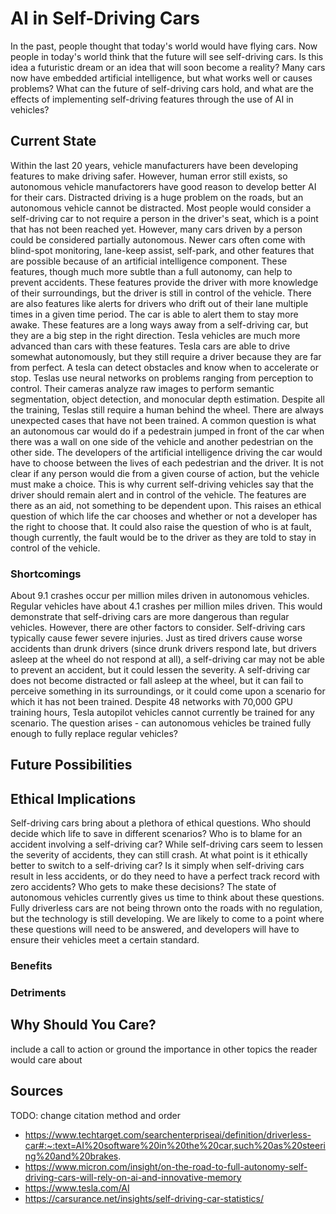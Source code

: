 # AI in Self-Driving Cars

In the past, people thought that today's world would have flying cars. Now people in today's world think that the future will see self-driving cars. Is this idea a futuristic dream or an idea that will soon become a reality? Many cars now have embedded artificial intelligence, but what works well or causes problems? What can the future of self-driving cars hold, and what are the effects of implementing self-driving features through the use of AI in vehicles?

## Current State
Within the last 20 years, vehicle manufacturers have been developing features to make driving safer. However, human error still exists, so autonomous vehicle manufactorers have good reason to develop better AI for their cars. Distracted driving is a huge problem on the roads, but an autonomous vehicle cannot be distracted. Most people would consider a self-driving car to not require a person in the driver's seat, which is a point that has not been reached yet. However, many cars driven by a person could be considered partially autonomous. Newer cars often come with blind-spot monitoring, lane-keep assist, self-park, and other features that are possible because of an artificial intelligence component. These features, though much more subtle than a full autonomy, can help to prevent accidents. These features provide the driver with more knowledge of their surroundings, but the driver is still in control of the vehicle. There are also features like alerts for drivers who drift out of their lane multiple times in a given time period. The car is able to alert them to stay more awake. These features are a long ways away from a self-driving car, but they are a big step in the right direction. Tesla vehicles are much more advanced than cars with these features. Tesla cars are able to drive somewhat autonomously, but they still require a driver because they are far from perfect. A tesla can detect obstacles and know when to accelerate or stop. Teslas use neural networks on problems ranging from perception to control. Their cameras analyze raw images to perform semantic segmentation, object detection, and monocular depth estimation. Despite all the training, Teslas still require a human behind the wheel. There are always unexpected cases that have not been trained. A common question is what an autonomous car would do if a pedestrain jumped in front of the car when there was a wall on one side of the vehicle and another pedestrian on the other side. The developers of the artificial intelligence driving the car would have to choose between the lives of each pedestrian and the driver. It is not clear if any person would die from a given course of action, but the vehicle must make a choice. This is why current self-driving vehicles say that the driver should remain alert and in control of the vehicle. The features are there as an aid, not something to be dependent upon. This raises an ethical question of which life the car chooses and whether or not a developer has the right to choose that. It could also raise the question of who is at fault, though currently, the fault would be to the driver as they are told to stay in control of the vehicle. 
 

### Shortcomings
About 9.1 crashes occur per million miles driven in autonomous vehicles. Regular vehicles have about 4.1 crashes per million miles driven. This would demonstrate that self-driving cars are more dangerous than regular vehicles. However, there are other factors to consider. Self-driving cars typically cause fewer severe injuries. Just as tired drivers cause worse accidents than drunk drivers (since drunk drivers respond late, but drivers asleep at the wheel do not respond at all), a self-driving car may not be able to prevent an accident, but it could lessen the severity. A self-driving car does not become distracted or fall asleep at the wheel, but it can fail to perceive something in its surroundings, or it could come upon a scenario for which it has not been trained. Despite 48 networks with 70,000 GPU training hours, Tesla autopilot vehicles cannot currently be trained for any scenario. The question arises - can autonomous vehicles be trained fully enough to fully replace regular vehicles?

## Future Possibilities


## Ethical Implications
Self-driving cars bring about a plethora of ethical questions. Who should decide which life to save in different scenarios? Who is to blame for an accident involving a self-driving car? While self-driving cars seem to lessen the severity of accidents, they can still crash. At what point is it ethically better to switch to a self-driving car? Is it simply when self-driving cars result in less accidents, or do they need to have a perfect track record with zero accidents? Who gets to make these decisions? The state of autonomous vehicles currently gives us time to think about these questions. Fully driverless cars are not being thrown onto the roads with no regulation, but the technology is still developing. We are likely to come to a point where these questions will need to be answered, and developers will have to ensure their vehicles meet a certain standard. 


### Benefits

### Detriments

## Why Should You Care?
include a call to action or ground the importance in other topics the reader would care about

## Sources
TODO: change citation method and order
* https://www.techtarget.com/searchenterpriseai/definition/driverless-car#:~:text=AI%20software%20in%20the%20car,such%20as%20steering%20and%20brakes.
* https://www.micron.com/insight/on-the-road-to-full-autonomy-self-driving-cars-will-rely-on-ai-and-innovative-memory
* https://www.tesla.com/AI
* https://carsurance.net/insights/self-driving-car-statistics/
